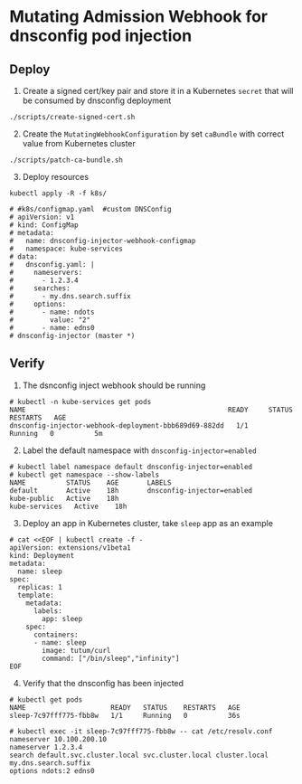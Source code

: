 # Mutating Admission Webhook for dnsconfig pod injection


## Deploy

1. Create a signed cert/key pair and store it in a Kubernetes `secret` that will be consumed by dnsconfig deployment

```
./scripts/create-signed-cert.sh
```

2. Create the `MutatingWebhookConfiguration` by set `caBundle` with correct value from Kubernetes cluster

```
./scripts/patch-ca-bundle.sh
```

3. Deploy resources

```
kubectl apply -R -f k8s/

# #k8s/configmap.yaml  #custom DNSConfig
# apiVersion: v1
# kind: ConfigMap
# metadata:
#   name: dnsconfig-injector-webhook-configmap
#   namespace: kube-services
# data:
#   dnsconfig.yaml: |
#     nameservers:
#       - 1.2.3.4
#     searches:
#       - my.dns.search.suffix
#     options:
#       - name: ndots
#         value: "2"
#       - name: edns0
# dnsconfig-injector (master *)
```

## Verify

1. The dsnconfig inject webhook should be running
```
# kubectl -n kube-services get pods
NAME                                                  READY     STATUS    RESTARTS   AGE
dnsconfig-injector-webhook-deployment-bbb689d69-882dd   1/1       Running   0          5m
```

2. Label the default namespace with `dnsconfig-injector=enabled`
```
# kubectl label namespace default dnsconfig-injector=enabled
# kubectl get namespace --show-labels
NAME          STATUS    AGE       LABELS
default       Active    18h       dnsconfig-injector=enabled
kube-public   Active    18h
kube-services   Active    18h
```

3. Deploy an app in Kubernetes cluster, take `sleep` app as an example
```
# cat <<EOF | kubectl create -f -
apiVersion: extensions/v1beta1
kind: Deployment
metadata:
  name: sleep
spec:
  replicas: 1
  template:
    metadata:
      labels:
        app: sleep
    spec:
      containers:
      - name: sleep
        image: tutum/curl
        command: ["/bin/sleep","infinity"]
EOF
```

4. Verify that the dnsconfig has been injected
```
# kubectl get pods
NAME                     READY   STATUS    RESTARTS   AGE
sleep-7c97fff775-fbb8w   1/1     Running   0          36s

# kubectl exec -it sleep-7c97fff775-fbb8w -- cat /etc/resolv.conf
nameserver 10.100.200.10
nameserver 1.2.3.4
search default.svc.cluster.local svc.cluster.local cluster.local my.dns.search.suffix
options ndots:2 edns0
```
